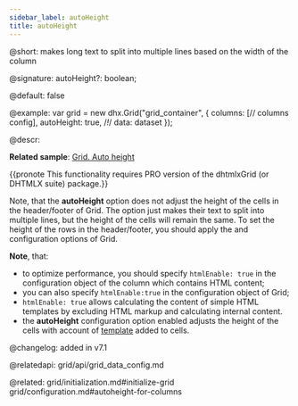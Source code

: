 ```yaml
---
sidebar_label: autoHeight
title: autoHeight
---
```



@short: makes long text to split into multiple lines based on the width of the column

@signature: autoHeight?: boolean;

@default: false


@example: 
var grid = new dhx.Grid("grid_container", {
	columns: [// columns config],
	autoHeight: true,  /*!*/
	data: dataset
});



@descr: 

**Related sample**: [Grid. Auto height](https://snippet.dhtmlx.com/zkcsyazg)

{{pronote This functionality requires PRO version of the dhtmlxGrid (or DHTMLX suite) package.}}

Note, that the **autoHeight** option does not adjust the height of the cells in the header/footer of Grid. The option just makes their text to split into multiple lines, but the height of the cells will remain the same. To set the height of the rows in the header/footer, you should apply the [](grid/api/grid_headerrowheight_config.md) and [](grid/api/grid_footerrowheight_config.md) configuration options of Grid.  

**Note**, that:  

- to optimize performance, you should specify `htmlEnable: true` in the configuration object of the column which contains HTML content;
- you can also specify `htmlEnable:true` in the configuration object of Grid;
- `htmlEnable: true` allows calculating the content of simple HTML templates by excluding HTML markup and calculating internal content.
- the **autoHeight** configuration option enabled adjusts the height of the cells with account of [template](grid/api/grid_columns_config.md) added to cells.


@changelog: added in v7.1

@relatedapi: grid/api/grid_data_config.md

@related: grid/initialization.md#initialize-grid
grid/configuration.md#autoheight-for-columns